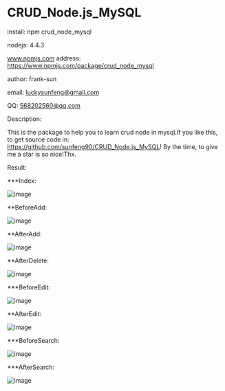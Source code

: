 # CRUD_Node.js_MySQL

install: npm crud_node_mysql

nodejs:  4.4.3

www.npmjs.com address: https://www.npmjs.com/package/crud_node_mysql

author:  frank-sun

email:   luckysunfeng@gmail.com

QQ: 568202560@qq.com


Description:
  
This is the package to help you to learn crud node in mysql.If you like this, to get source code in: https://github.com/sunfeng90/CRUD_Node.js_MySQL! By the time, to give me a star is so nice!Thx.


Result:

***Index:

![image](https://github.com/sunfeng90/CRUD_Node.js_MySQL/tree/master/testresult/index.png)

**BeforeAdd:

![image](https://github.com/sunfeng90/CRUD_Node.js_MySQL/tree/master/testresult/add.png)

**AfterAdd:

![image](https://github.com/sunfeng90/CRUD_Node.js_MySQL/tree/master/testresult/afteradd.png)

**AfterDelete:

![image](https://github.com/sunfeng90/CRUD_Node.js_MySQL/tree/master/testresult/afterdelete.png)

***BeforeEdit:

![image](https://github.com/sunfeng90/CRUD_Node.js_MySQL/tree/master/testresult/edit.png)

**AfterEdit:

![image](https://github.com/sunfeng90/CRUD_Node.js_MySQL/tree/master/testresult/afteredit.png)

***BeforeSearch:

![image](https://github.com/sunfeng90/CRUD_Node.js_MySQL/tree/master/testresult/search.png)

***AfterSearch:

![image](https://github.com/sunfeng90/CRUD_Node.js_MySQL/tree/master/testresult/aftersearch.png)


   
